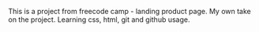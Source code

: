 This is a project from freecode camp - landing product page.
My own take on the project. Learning css, html, git and github usage.
